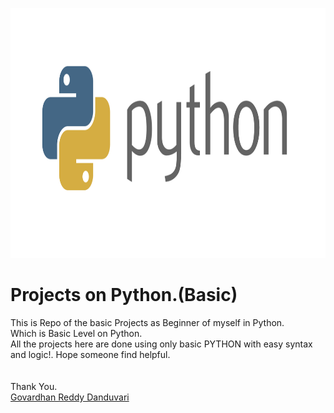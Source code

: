<img src="assets/python-logo-png-python-logo-master-flat-png-1487.png" alt="Python Image" style="width:600px;height:400px;"><br>
<h1>Projects on Python.(Basic)</h1>
<P>This is Repo of the basic Projects as Beginner of myself in Python.<br>
Which is Basic Level on Python. <br>
 All the projects here are done using only basic PYTHON with easy syntax and logic!. Hope someone find helpful.<br>
<br>
 <br>
 Thank You.<br>
 <u>Govardhan Reddy Danduvari</u> <link rel="Govardhan Reddy Danduvari" href="github.com/Govardhan9797"></P>
